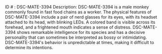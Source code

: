 ID # : DSC-MATE-3394
Description: DSC-MATE-3394 is a male monkey commonly found in fast food chains as a worker. The physical features of DSC-MATE-3394 include a pair of nerd glasses for its eyes, with its headset attached to its head, with blinking LEDs. A colored band is visible across its forehead, and a frightened mouth indicates a sense of distress. DSC-MATE-3394 shows remarkable intelligence for its species and has a decisive personality that can sometimes be interpreted as bossy or intimidating. DSC-MATE-3394's behavior is unpredictable at times, making it difficult to determine its intentions.